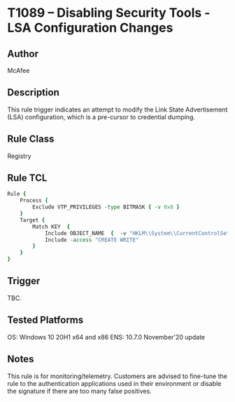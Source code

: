 # T1089 – Disabling Security Tools - LSA Configuration Changes

## Author
McAfee

## Description
This rule trigger indicates an attempt to modify the Link State Advertisement (LSA) configuration, which is a pre-cursor to credential dumping. 

## Rule Class 
Registry

## Rule TCL
```tcl
Rule {
    Process {
        Exclude VTP_PRIVILEGES -type BITMASK { -v 0x8 }         
    }
    Target {
        Match KEY  {
            Include OBJECT_NAME  {  -v "HKLM\\System\\CurrentControlSet\\Control\\Lsa\\Notification Packages"  }
            Include -access "CREATE WRITE"
        }
    }
}

```

## Trigger
TBC.

## Tested Platforms
OS: Windows 10 20H1 x64 and x86
ENS: 10.7.0 November'20 update

## Notes
This rule is for monitoring/telemetry. Customers are advised to fine-tune the rule to the authentication applications used in their environment or disable the signature if there are too many false positives. 